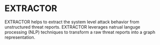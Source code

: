 # EXTRACTOR

EXTRACTOR helps to extract the system level attack behavior from unstructured threat reports. EXTRACTOR leverages natrual languge processing (NLP) techniques to transform a raw threat reports into a graph representation.
